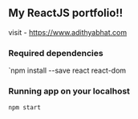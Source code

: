 ## My ReactJS portfolio!!

visit - https://www.adithyabhat.com

### Required dependencies
`npm install --save react react-dom

### Running app on your localhost
`npm start`


